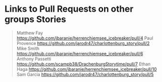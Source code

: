 # Links to Pull Requests on other groups Stories

> Matthew Fay https://github.com/jbaranie/herrenchiemsee_icebreaker/pull/4
> Paul Provence https://github.com/jarodr47/charlottenburg_story/pull/2
> Mike Smith https://github.com/jbaranie/herrenchiemsee_icebreaker/pull/6
> Anthony Passetti https://github.com/scampb38/DrachenburgStorytime/pull/7
> Ethan Haga https://github.com/jbaranie/herrenchiemsee_icebreaker/pull/10
> Sam Garcia https://github.com/jarodr47/charlottenburg_story/pull/5
